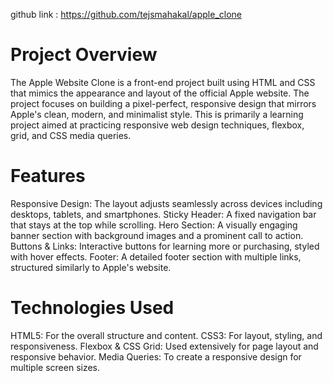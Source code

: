 github link : https://github.com/tejsmahakal/apple_clone

# Project Overview
The Apple Website Clone is a front-end project built using HTML and CSS that mimics the appearance and layout of the official Apple website. The project focuses on building a pixel-perfect, responsive design that mirrors Apple's clean, modern, and minimalist style. This is primarily a learning project aimed at practicing responsive web design techniques, flexbox, grid, and CSS media queries.

# Features
Responsive Design: The layout adjusts seamlessly across devices including desktops, tablets, and smartphones.
Sticky Header: A fixed navigation bar that stays at the top while scrolling.
Hero Section: A visually engaging banner section with background images and a prominent call to action.
Buttons & Links: Interactive buttons for learning more or purchasing, styled with hover effects.
Footer: A detailed footer section with multiple links, structured similarly to Apple's website.

# Technologies Used
HTML5: For the overall structure and content.
CSS3: For layout, styling, and responsiveness.
Flexbox & CSS Grid: Used extensively for page layout and responsive behavior.
Media Queries: To create a responsive design for multiple screen sizes.
